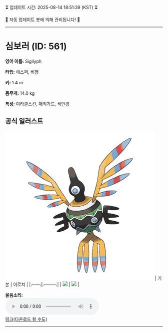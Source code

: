 
⏳ 업데이트 시간: 2025-08-14 18:51:39 (KST) ⏳

🤖 자동 업데이트 봇에 의해 관리됩니다! 🤖

---

# 심보러 (ID: 561)
**영어 이름:** Sigilyph

**타입:** 에스퍼, 비행

**키:** 1.4 m

**몸무게:** 14.0 kg

**특성:** 미라클스킨, 매직가드, 색안경

## 공식 일러스트
![](https://raw.githubusercontent.com/PokeAPI/sprites/master/sprites/pokemon/other/official-artwork/561.png)
| 기본 | 이로치 |
|:----:|:------:|
| <img src="http://play.pokemonshowdown.com/sprites/ani/sigilyph.gif" width="200"> | <img src="http://play.pokemonshowdown.com/sprites/ani-shiny/sigilyph.gif" width="200"> |

**울음소리:**<br><audio controls src="https://raw.githubusercontent.com/PokeAPI/cries/main/cries/pokemon/latest/561.ogg"></audio><br> [링크(다운로드 될 수도)](https://raw.githubusercontent.com/PokeAPI/cries/main/cries/pokemon/latest/561.ogg)


---
